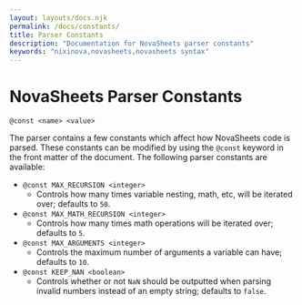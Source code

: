 ```yaml
---
layout: layouts/docs.njk
permalink: /docs/constants/
title: Parser Constants
description: "Documentation for NovaSheets parser constants"
keywords: "nixinova,novasheets,novasheets syntax"
---
```

# NovaSheets Parser Constants

```nss
@const <name> <value>
```

The parser contains a few constants which affect how NovaSheets code is parsed. These constants can be modified by using the `@const` keyword in the front matter of the document. The following parser constants are available:

- `@const MAX_RECURSION <integer>`
  - Controls how many times variable nesting, math, etc, will be iterated over; defaults to `50`.
- `@const MAX_MATH_RECURSION <integer>`
  - Controls how many times math operations will be iterated over; defaults to `5`.
- `@const MAX_ARGUMENTS <integer>`
  - Controls the maximum number of arguments a variable can have; defaults to `10`.
- `@const KEEP_NAN <boolean>`
  - Controls whether or not `NaN` should be outputted when parsing invalid numbers instead of an empty string; defaults to `false`.